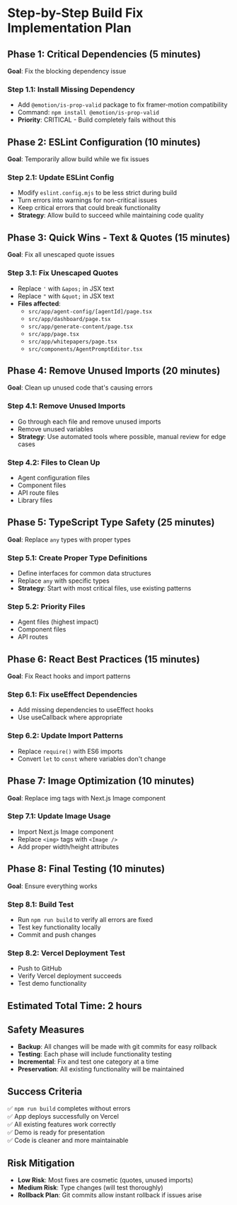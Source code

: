 
# Step-by-Step Build Fix Implementation Plan

## Phase 1: Critical Dependencies (5 minutes)
**Goal**: Fix the blocking dependency issue

### Step 1.1: Install Missing Dependency
- Add `@emotion/is-prop-valid` package to fix framer-motion compatibility
- Command: `npm install @emotion/is-prop-valid`
- **Priority**: CRITICAL - Build completely fails without this

## Phase 2: ESLint Configuration (10 minutes)
**Goal**: Temporarily allow build while we fix issues

### Step 2.1: Update ESLint Config
- Modify `eslint.config.mjs` to be less strict during build
- Turn errors into warnings for non-critical issues
- Keep critical errors that could break functionality
- **Strategy**: Allow build to succeed while maintaining code quality

## Phase 3: Quick Wins - Text & Quotes (15 minutes)
**Goal**: Fix all unescaped quote issues

### Step 3.1: Fix Unescaped Quotes
- Replace `'` with `&apos;` in JSX text
- Replace `"` with `&quot;` in JSX text
- **Files affected**: 
  - `src/app/agent-config/[agentId]/page.tsx`
  - `src/app/dashboard/page.tsx`
  - `src/app/generate-content/page.tsx`
  - `src/app/page.tsx`
  - `src/app/whitepapers/page.tsx`
  - `src/components/AgentPromptEditor.tsx`

## Phase 4: Remove Unused Imports (20 minutes)
**Goal**: Clean up unused code that's causing errors

### Step 4.1: Remove Unused Imports
- Go through each file and remove unused imports
- Remove unused variables
- **Strategy**: Use automated tools where possible, manual review for edge cases

### Step 4.2: Files to Clean Up
- Agent configuration files
- Component files
- API route files
- Library files

## Phase 5: TypeScript Type Safety (25 minutes)
**Goal**: Replace `any` types with proper types

### Step 5.1: Create Proper Type Definitions
- Define interfaces for common data structures
- Replace `any` with specific types
- **Strategy**: Start with most critical files, use existing patterns

### Step 5.2: Priority Files
- Agent files (highest impact)
- Component files
- API routes

## Phase 6: React Best Practices (15 minutes)
**Goal**: Fix React hooks and import patterns

### Step 6.1: Fix useEffect Dependencies
- Add missing dependencies to useEffect hooks
- Use useCallback where appropriate

### Step 6.2: Update Import Patterns
- Replace `require()` with ES6 imports
- Convert `let` to `const` where variables don't change

## Phase 7: Image Optimization (10 minutes)
**Goal**: Replace img tags with Next.js Image component

### Step 7.1: Update Image Usage
- Import Next.js Image component
- Replace `<img>` tags with `<Image />` 
- Add proper width/height attributes

## Phase 8: Final Testing (10 minutes)
**Goal**: Ensure everything works

### Step 8.1: Build Test
- Run `npm run build` to verify all errors are fixed
- Test key functionality locally
- Commit and push changes

### Step 8.2: Vercel Deployment Test
- Push to GitHub
- Verify Vercel deployment succeeds
- Test demo functionality

## Estimated Total Time: 2 hours

## Safety Measures
- **Backup**: All changes will be made with git commits for easy rollback
- **Testing**: Each phase will include functionality testing
- **Incremental**: Fix and test one category at a time
- **Preservation**: All existing functionality will be maintained

## Success Criteria
✅ `npm run build` completes without errors  
✅ App deploys successfully on Vercel  
✅ All existing features work correctly  
✅ Demo is ready for presentation  
✅ Code is cleaner and more maintainable  

## Risk Mitigation
- **Low Risk**: Most fixes are cosmetic (quotes, unused imports)
- **Medium Risk**: Type changes (will test thoroughly)
- **Rollback Plan**: Git commits allow instant rollback if issues arise
